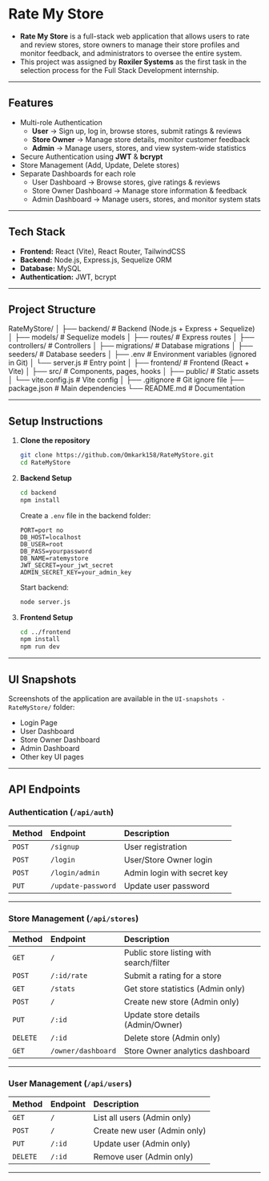 # Rate My Store

* **Rate My Store** is a full-stack web application that allows users to rate and review stores, store owners to manage their store profiles and monitor feedback, and administrators to oversee the entire system.  
* This project was assigned by **Roxiler Systems** as the first task in the selection process for the Full Stack Development internship.

---

## Features

* Multi-role Authentication
  * **User** → Sign up, log in, browse stores, submit ratings & reviews  
  * **Store Owner** → Manage store details, monitor customer feedback  
  * **Admin** → Manage users, stores, and view system-wide statistics  
* Secure Authentication using **JWT** & **bcrypt**  
* Store Management (Add, Update, Delete stores)  
* Separate Dashboards for each role  
  * User Dashboard → Browse stores, give ratings & reviews  
  * Store Owner Dashboard → Manage store information & feedback  
  * Admin Dashboard → Manage users, stores, and monitor system stats  

---

## Tech Stack

* **Frontend:** React (Vite), React Router, TailwindCSS  
* **Backend:** Node.js, Express.js, Sequelize ORM  
* **Database:** MySQL  
* **Authentication:** JWT, bcrypt  

---

## Project Structure

RateMyStore/
│
├── backend/ # Backend (Node.js + Express + Sequelize)
│ ├── models/ # Sequelize models
│ ├── routes/ # Express routes
│ ├── controllers/ # Controllers
│ ├── migrations/ # Database migrations
│ ├── seeders/ # Database seeders
│ ├── .env # Environment variables (ignored in Git)
│ └── server.js # Entry point
│
├── frontend/ # Frontend (React + Vite)
│ ├── src/ # Components, pages, hooks
│ ├── public/ # Static assets
│ └── vite.config.js # Vite config
│
├── .gitignore # Git ignore file
├── package.json # Main dependencies
└── README.md # Documentation

---

## Setup Instructions

1. **Clone the repository**
    ```bash
    git clone https://github.com/Omkark158/RateMyStore.git
    cd RateMyStore
    ```

2. **Backend Setup**
    ```bash
    cd backend
    npm install
    ```

    Create a `.env` file in the backend folder:
    ```
    PORT=port no
    DB_HOST=localhost
    DB_USER=root
    DB_PASS=yourpassword
    DB_NAME=ratemystore
    JWT_SECRET=your_jwt_secret
    ADMIN_SECRET_KEY=your_admin_key
    ```

    Start backend:
    ```bash
    node server.js
    ```

3. **Frontend Setup**
    ```bash
    cd ../frontend
    npm install
    npm run dev
    ```

---

## UI Snapshots

Screenshots of the application are available in the `UI-snapshots - RateMyStore/` folder:

* Login Page  
* User Dashboard  
* Store Owner Dashboard  
* Admin Dashboard  
* Other key UI pages  

---

## API Endpoints

### Authentication (`/api/auth`)

| Method | Endpoint            | Description                      |
| :----- | :------------------ | :------------------------------- |
| `POST` | `/signup`           | User registration                |
| `POST` | `/login`            | User/Store Owner login           |
| `POST` | `/login/admin`      | Admin login with secret key      |
| `PUT`  | `/update-password`  | Update user password             |

---

### Store Management (`/api/stores`)

| Method | Endpoint                 | Description                              |
| :----- | :----------------------- | :--------------------------------------- |
| `GET`  | `/`                      | Public store listing with search/filter  |
| `POST` | `/:id/rate`              | Submit a rating for a store              |
| `GET`  | `/stats`                 | Get store statistics (Admin only)        |
| `POST` | `/`                      | Create new store (Admin only)            |
| `PUT`  | `/:id`                   | Update store details (Admin/Owner)       |
| `DELETE` | `/:id`                 | Delete store (Admin only)                |
| `GET`  | `/owner/dashboard`       | Store Owner analytics dashboard          |

---

### User Management (`/api/users`)

| Method | Endpoint     | Description                 |
| :----- | :----------- | :-------------------------- |
| `GET`  | `/`          | List all users (Admin only) |
| `POST` | `/`          | Create new user (Admin only)|
| `PUT`  | `/:id`       | Update user (Admin only)    |
| `DELETE` | `/:id`     | Remove user (Admin only)    |


---
